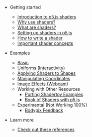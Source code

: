 * Getting started
    * [Introduction to p5.js shaders](/)
    * [Why use shaders?](./docs/why-use-shaders.md)
    * [What are shaders?](./docs/what-are-shaders.md)
    * [Setting up shaders in p5.js](./docs/setting-up-shaders-in-p5.md)
    * [How to write a shader](./docs/how-to-write-a-shader.md)
    * [Important shader concepts](./docs/important-concepts.md) 
    
* Examples
   * [Basic](./docs/examples/basic.md)
   * [Uniforms (Interactivity)](./docs/examples/interactivity.md)
   * [Applying Shaders to Shapes](./docs/examples/shaders_to_shapes.md)
   * [Manipulating Coordinates](./docs/examples/fragment_coordinates.md)   
   * [Image Effects (Webcam)](./docs/examples/image_effects.md)
   * Working with Other Resources
      * [Porting Shadertoy Examples](./docs/examples/shadertoy.md)
      * [Book of Shaders with p5.js](./docs/examples/bookofshaders.md)
   * Experimental (Not Working 100%)
      * [Bodypix Feedback](./docs/examples/bodypix.md)

* Learn more
   * [Check out these references](./docs/continue-learning.md)
